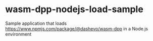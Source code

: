 # wasm-dpp-nodejs-load-sample

Sample application that loads https://www.npmjs.com/package/@dashevo/wasm-dpp in a Node.js environment
